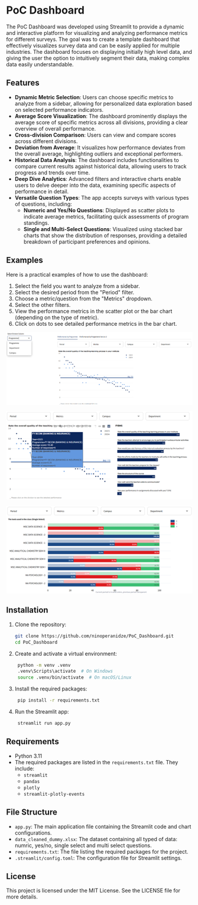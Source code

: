 # PoC Dashboard

The PoC Dashboard was developed using Streamlit to provide a dynamic and interactive platform for visualizing and analyzing performance metrics for different surveys. The goal was to create a template dashboard that effectively visualizes survey data and can be easily applied for multiple industries. The dashboard focuses on displaying initially high level data, and giving the user the option to intuitively segment their data, making complex data easily understandable.

## Features

- **Dynamic Metric Selection**: Users can choose specific metrics to analyze from a sidebar, allowing for personalized data exploration based on selected performance indicators.
- **Average Score Visualization**: The dashboard prominently displays the average score of specific metrics across all divisions, providing a clear overview of overall performance.
- **Cross-division Comparison**: Users can view and compare scores across different divisions.
- **Deviation from Average**: It visualizes how performance deviates from the overall average, highlighting outliers and exceptional performers.
- **Historical Data Analysis**: The dashboard includes functionalities to compare current results against historical data, allowing users to track progress and trends over time.
- **Deep Dive Analytics**: Advanced filters and interactive charts enable users to delve deeper into the data, examining specific aspects of performance in detail.
- **Versatile Question Types**: The app accepts surveys with various types of questions, including:
  - **Numeric and Yes/No Questions**: Displayed as scatter plots to indicate average metrics, facilitating quick assessments of program standings.
  - **Single and Multi-Select Questions**: Visualized using stacked bar charts that show the distribution of responses, providing a detailed breakdown of participant preferences and opinions.

## Examples

Here is a practical examples of how to use the dashboard:

1. Select the field you want to analyze from a sidebar.
2. Select the desired period from the "Period" filter.
3. Choose a metric/question from the "Metrics" dropdown.
4. Select the other filters.
5. View the performance metrics in the scatter plot or the bar chart (depending on the type of metric).
6. Click on dots to see detailed performance metrics in the bar chart.

![Tab 1 Example](examples/tab_1_1.png)

![Tab 1 Example](examples/tab_1_2.png)

![Tab 1 Example_Single_select](examples/tab_1_single_select.png)

## Installation

1. Clone the repository:
   ```sh
   git clone https://github.com/ninoperanidze/PoC_Dashboard.git
   cd PoC_Dashboard

2. Create and activate a virtual environment:
   ```sh
    python -m venv .venv
    .venv\Scripts\activate  # On Windows
    source .venv/bin/activate  # On macOS/Linux

3. Install the required packages:
   ```sh
    pip install -r requirements.txt

4. Run the Streamlit app:
   ```sh
    streamlit run app.py


## Requirements

- Python 3.11
- The required packages are listed in the `requirements.txt` file. They include:
  - `streamlit`
  - `pandas`
  - `plotly`
  - `streamlit-plotly-events`


## File Structure

- `app.py`: The main application file containing the Streamlit code and chart configurations.
- `data_cleaned_dummy.xlsx`: The dataset containing all typed of data: numric, yes/no, single select and multi select questions.
- `requirements.txt`: The file listing the required packages for the project.
- `.streamlit/config.toml`: The configuration file for Streamlit settings.

## License

This project is licensed under the MIT License. See the LICENSE file for more details.
